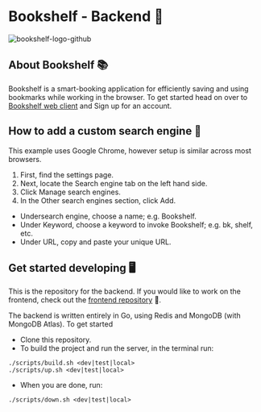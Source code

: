 # Bookshelf - Backend 📖

![bookshelf-logo-github](https://user-images.githubusercontent.com/76471929/145391946-8870d37b-fab8-4fd4-8a68-000d33d02d15.png)

## About Bookshelf 📚

Bookshelf is a smart-booking application for efficiently saving and using bookmarks while working in the browser. To get started head on over to [Bookshelf web client](https://web-bookshelf.netlify.app) and Sign up for an account.

## How to add a custom search engine 📑

This example uses Google Chrome, however setup is similar across most browsers.

1. First, find the settings page.
2. Next, locate the Search engine tab on the left hand side.
3. Click Manage search engines.
4. In the Other search engines section, click Add.

- Undersearch engine, choose a name; e.g. Bookshelf.
- Under Keyword, choose a keyword to invoke Bookshelf; e.g. bk, shelf, etc.
- Under URL, copy and paste your unique URL.

## Get started developing 🖥️

This is the repository for the backend. If you would like to work on the frontend, check out the [frontend repository](https://github.com/conalli/bookshelf-client-web) 📘.

The backend is written entirely in Go, using Redis and MongoDB (with MongoDB Atlas).
To get started

- Clone this repository.
- To build the project and run the server, in the terminal run:

```
./scripts/build.sh <dev|test|local>
./scripts/up.sh <dev|test|local>
```

- When you are done, run:

```
./scripts/down.sh <dev|test|local>
```
